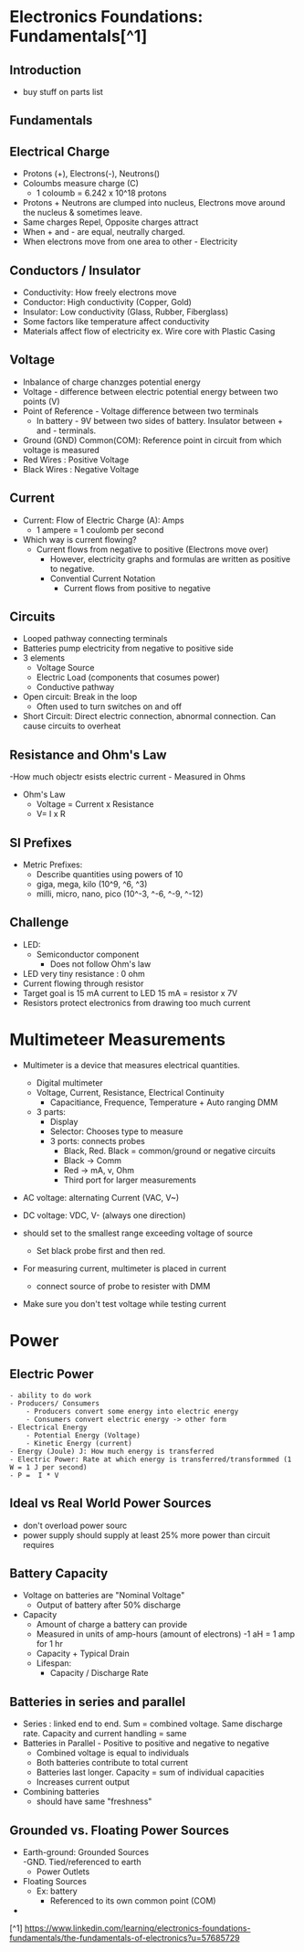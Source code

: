  # Electronics Foundations: Fundamentals[^1]


Introduction
----

* buy stuff on parts list

Fundamentals
---

## Electrical Charge
- Protons (+), Electrons(-), Neutrons()
- Coloumbs measure charge (C)
    - 1 coloumb = 6.242 x 10^18 protons
- Protons + Neutrons are clumped into nucleus, Electrons move around the nucleus & sometimes leave.
- Same charges Repel, Opposite charges attract
- When + and - are equal, neutrally charged.
- When electrons move from one area to other - Electricity


## Conductors / Insulator

- Conductivity: How freely electrons move
- Conductor: High conductivity (Copper, Gold)
- Insulator: Low conductivity (Glass, Rubber, Fiberglass)
- Some factors like temperature affect conductivity
- Materials affect flow of electricity ex. Wire core with Plastic Casing


## Voltage

- Inbalance of charge chanzges potential energy
- Voltage - difference between electric potential energy between two points (V)
- Point of Reference - Voltage difference between two terminals
    - In battery - 9V between two sides of battery. Insulator between + and - terminals.
- Ground (GND) Common(COM): Reference point in circuit from which voltage is measured
- Red Wires : Positive Voltage
- Black Wires : Negative Voltage


## Current

- Current: Flow of Electric Charge (A): Amps
    - 1 ampere = 1 coulomb per second
- Which way is current flowing?
    - Current flows from negative to positive (Electrons move over)
        - However, electricity graphs and formulas are written as positive to negative.
        - Convential Current Notation
            - Current flows from positive to negative
            
## Circuits

- Looped pathway connecting terminals
- Batteries pump electricity from negative to positive side
- 3 elements
    - Voltage Source
    - Electric Load (components that cosumes power)
    - Conductive pathway 
- Open circuit: Break in the loop   
    - Often used to turn switches on and off
- Short Circuit: Direct electric connection, abnormal connection. Can cause circuits to overheat


## Resistance and Ohm's Law

-How much objectr esists electric current
    - Measured in Ohms
- Ohm's Law
    - Voltage = Current x Resistance
    - V= I x R


## SI Prefixes

- Metric Prefixes:
    - Describe quantities using powers of 10
    - giga, mega, kilo (10^9, ^6, ^3)
    - milli, micro, nano, pico (10^-3, ^-6, ^-9, ^-12)


## Challenge

- LED:
    - Semiconductor component
        - Does not follow Ohm's law
- LED very tiny resistance : 0 ohm
- Current flowing through resistor
- Target goal is 15 mA current to LED
15 mA = resistor x 7V
- Resistors protect electronics from drawing too much current


# Multimeteer Measurements

- Multimeter is a device that measures electrical quantities.
    - Digital multimeter
    - Voltage, Current, Resistance, Electrical Continuity
        + Capacitiance, Frequence, Temperature + Auto ranging DMM
    - 3 parts:
        - Display
        - Selector: Chooses type to measure
        - 3 ports: connects probes
            - Black, Red. Black = common/ground or negative circuits
            - Black -> Comm
            - Red -> mA, v, Ohm
            - Third port for larger measurements

- AC voltage: alternating Current (VAC, V~)
- DC voltage: VDC, V- (always one direction)
- should set to the smallest range exceeding voltage of source
    - Set black probe first and then red.
- For measuring current, multimeter is placed in current
    - connect source of probe to resister with DMM 
- Make sure you don't test voltage while testing current

# Power

## Electric Power

    - ability to do work
    - Producers/ Consumers
        - Producers convert some energy into electric energy
        - Consumers convert electric energy -> other form
    - Electrical Energy
        - Potential Energy (Voltage)
        - Kinetic Energy (current)
    - Energy (Joule) J: How much energy is transferred
    - Electric Power: Rate at which energy is transferred/transformmed (1 W = 1 J per second)
    - P =  I * V 

 
## Ideal vs Real World Power Sources

- don't overload power sourc
- power supply should supply at least 25% more power than circuit requires

## Battery Capacity

- Voltage on batteries are "Nominal Voltage"
    - Output of battery after 50% discharge
- Capacity
    - Amount of charge a battery can provide
    - Measured in units of amp-hours (amount of electrons)
    -1 aH = 1 amp for 1 hr
    - Capacity + Typical Drain
    - Lifespan:
        - Capacity / Discharge Rate

## Batteries in series and parallel

- Series : linked end to end. Sum = combined voltage. Same discharge rate. Capacity and current handling = same
- Batteries in Parallel - Positive to positive and negative to negative
    - Combined voltage is equal to individuals
    - Both batteries contribute to total current
    - Batteries last longer. Capacity = sum of individual capacities
    - Increases current output
- Combining batteries
    - should have same "freshness"

## Grounded vs. Floating Power Sources

- Earth-ground: Grounded Sources    
    -GND. Tied/referenced to earth
    - Power Outlets
- Floating Sources
    - Ex: battery
        - Referenced to its own common point (COM)
- 

 [^1] https://www.linkedin.com/learning/electronics-foundations-fundamentals/the-fundamentals-of-electronics?u=57685729

